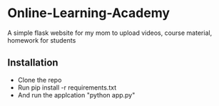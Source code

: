 # Online-Learning-Academy
A simple flask website for my mom to upload videos, course material, homework for students


## **Installation**

- Clone the repo
- Run pip install -r requirements.txt
- And run the applcation "python app.py"
